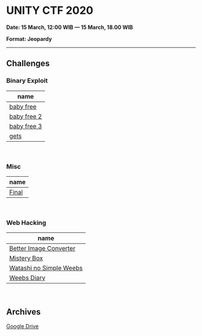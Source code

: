 # UNITY CTF 2020 

**Date: 15 March, 12:00 WIB — 15 March, 18.00 WIB**

**Format: Jeopardy**

---

## Challenges

### Binary Exploit
| name |
|-------|
| <a href="Binary Exploit/baby free"> baby free </a> |
| <a href="Binary Exploit/baby free 2"> baby free 2 </a> |
| <a href="Binary Exploit/baby free 3"> baby free 3 </a> |
| <a href="Binary Exploit/gets"> gets </a> |
<br>

### Misc
| name |
|-------|
| <a href="Misc/Final"> Final </a> |
<br>

### Web Hacking
| name |
|-------|
| <a href="Web Hacking/Better Image Converter"> Better Image Converter </a> |
| <a href="Web Hacking/Mistery Box"> Mistery Box </a> |
| <a href="Web Hacking/Watashi no Simple Weebs"> Watashi no Simple Weebs </a> |
| <a href="Web Hacking/Weebs Diary"> Weebs Diary </a> |
<br>

## Archives

[Google Drive](https://drive.google.com/drive/folders/1Buvb3TGnGppk4n4LTaKpbTuFpr2IGj-g?usp=sharing)
